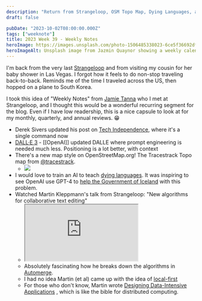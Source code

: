 ```yaml
---
description: "Return from Strangeloop, OSM Topo Map, Dying Languages, and Martin Kleppmann"
draft: false

pubDate: "2023-10-02T08:00:00.000Z"
tags: ["weeknote"]
title: 2023 Week 39 - Weekly Notes
heroImage: https://images.unsplash.com/photo-1506485338023-6ce5f36692df?ixlib=rb-4.0.3&ixid=M3wxMjA3fDB8MHxwaG90by1wYWdlfHx8fGVufDB8fHx8fA%3D%3D&auto=format&fit=crop&w=2370&q=80
heroImageAlt: Unsplash image from Jazmin Quaynor showing a weekly calendar
---
```


I'm back from the very last [Strangeloop](https://thestrangeloop.com) and from visiting my cousin for her baby shower in Las Vegas. I forgot how it feels to do non-stop traveling back-to-back. Reminds me of the time I traveled across the US, then hopped on a plane to South Korea.

I took this idea of "Weekly Notes" from [Jamie Tanna](https://www.jvt.me/) who I met at Strangeloop, and I thought this would be a wonderful recurring segment for the blog. Even if I have low readership, this is a nice capsule to look at for my monthly, quarterly, and annual reviews. 😁

- Derek Sivers updated his post on [Tech Independence](https://sive.rs/ti), where it's a single command now
- [DALL·E 3](https://openai.com/dall-e-3) - [[OpenAI]] updated DALLE where prompt engineering is needed much less. Positioning is a lot better, with context
- There's a new map style on OpenStreetMap.org! The Tracestrack Topo map from [@tracestrack](https://en.osm.town/@tracestrack).
  - ![](https://cdn.masto.host/enosmtown/media_attachments/files/111/120/641/540/173/957/original/67e575312802ac02.jpg)
- I would love to train an AI to teach [dying languages](https://unesdoc.unesco.org/ark:/48223/pf0000192416). It was inspiring to see OpenAI use GPT-4 to [help the Government of Iceland](https://openai.com/customer-stories/government-of-iceland) with this problem.
- Watched Martin Kleppmann's talk from Strangeloop: "New algorithms for collaborative text editing"
  - <iframe class="aspect-video w-full my-2" src="https://www.youtube.com/embed/Mr0a5KyD6BU" title="YouTube video player" allow="accelerometer; autoplay; clipboard-write; encrypted-media; gyroscope; picture-in-picture; web-share" allowfullscreen></iframe>
  - Absolutely fascinating how he breaks down the algorithms in [Automerge](https://automerge.org/).
  - I had no idea Martin (et al) came up with the idea of [local-first](https://www.inkandswitch.com/local-first/)
  - For those who don't know, Martin wrote [Designing Data-Intensive Applications](https://dataintensive.net/) , which is like the bible for distributed computing.
